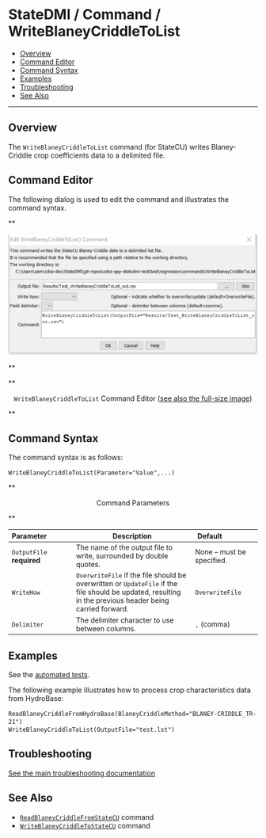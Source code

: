 # StateDMI / Command / WriteBlaneyCriddleToList #

* [Overview](#overview)
* [Command Editor](#command-editor)
* [Command Syntax](#command-syntax)
* [Examples](#examples)
* [Troubleshooting](#troubleshooting)
* [See Also](#see-also)

-------------------------

## Overview ##

The `WriteBlaneyCriddleToList` command (for StateCU)
writes Blaney-Criddle crop coefficients data to a delimited file.

## Command Editor ##

The following dialog is used to edit the command and illustrates the command syntax.

**<p style="text-align: center;">
![WriteBlaneyCriddleToList command editor](WriteBlaneyCriddleToList.png)
</p>**

**<p style="text-align: center;">
`WriteBlaneyCriddleToList` Command Editor (<a href="../WriteBlaneyCriddleToList.png">see also the full-size image</a>)
</p>**

## Command Syntax ##

The command syntax is as follows:

```text
WriteBlaneyCriddleToList(Parameter="Value",...)
```
**<p style="text-align: center;">
Command Parameters
</p>**

| **Parameter**&nbsp;&nbsp;&nbsp;&nbsp;&nbsp;&nbsp;&nbsp;&nbsp;&nbsp;&nbsp;&nbsp;&nbsp; | **Description** | **Default**&nbsp;&nbsp;&nbsp;&nbsp;&nbsp;&nbsp;&nbsp;&nbsp;&nbsp;&nbsp;&nbsp;&nbsp;&nbsp;&nbsp;&nbsp;&nbsp; |
| --------------|-----------------|----------------- |
| `OutputFile`<br>**required** | The name of the output file to write, surrounded by double quotes. | None – must be specified. |
| `WriteHow` | `OverwriteFile` if the file should be overwritten or `UpdateFile` if the file should be updated, resulting in the previous header being carried forward. | `OverwriteFile` |
| `Delimiter` | The delimiter character to use between columns. | `,` (comma) |

## Examples ##

See the [automated tests](https://github.com/OpenCDSS/cdss-app-statedmi-test/tree/master/test/regression/commands/WriteBlaneyCriddleToList).

The following example illustrates how to process crop characteristics data from HydroBase:

```
ReadBlaneyCriddleFromHydroBase(BlaneyCriddleMethod="BLANEY-CRIDDLE_TR-21")
WriteBlaneyCriddleToList(OutputFile="test.lst")
```

## Troubleshooting ##

[See the main troubleshooting documentation](../../troubleshooting/troubleshooting.md)

## See Also ##

* [`ReadBlaneyCriddleFromStateCU`](../ReadBlaneyCriddleFromStateCU/ReadBlaneyCriddleFromStateCU.md) command
* [`WriteBlaneyCriddleToStateCU`](../WriteBlaneyCriddleToStateCU/WriteBlaneyCriddleToStateCU.md) command
